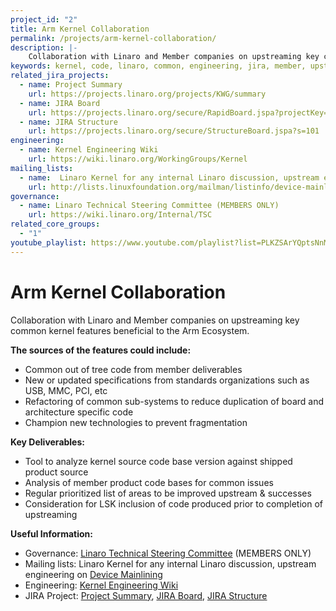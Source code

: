 ```yaml
---
project_id: "2"
title: Arm Kernel Collaboration
permalink: /projects/arm-kernel-collaboration/
description: |-
    Collaboration with Linaro and Member companies on upstreaming key common kernel features beneficial to the Arm Ecosystem.
keywords: kernel, code, linaro, common, engineering, jira, member, upstream, deliverables, product
related_jira_projects:
  - name: Project Summary
    url: https://projects.linaro.org/projects/KWG/summary
  - name: JIRA Board
    url: https://projects.linaro.org/secure/RapidBoard.jspa?projectKey=KWG&rapidView=30
  - name: JIRA Structure
    url: https://projects.linaro.org/secure/StructureBoard.jspa?s=101
engineering:
  - name: Kernel Engineering Wiki
    url: https://wiki.linaro.org/WorkingGroups/Kernel
mailing_lists:
  - name:  Linaro Kernel for any internal Linaro discussion, upstream engineering on Device Mainlining
    url: http://lists.linuxfoundation.org/mailman/listinfo/device-mainlining
governance:
  - name: Linaro Technical Steering Committee (MEMBERS ONLY)
    url: https://wiki.linaro.org/Internal/TSC
related_core_groups:
  - "1"
youtube_playlist: https://www.youtube.com/playlist?list=PLKZSArYQptsNnMSv7VFoaeZ1COZsx_-1v
---
```

# Arm Kernel Collaboration

Collaboration with Linaro and Member companies on upstreaming key common kernel features beneficial to the Arm Ecosystem.

**The sources of the features could include:**

- Common out of tree code from member deliverables
- New or updated specifications from standards organizations such as USB, MMC, PCI, etc
- Refactoring of common sub-systems to reduce duplication of board and architecture specific code
- Champion new technologies to prevent fragmentation

**Key Deliverables:**

- Tool to analyze kernel source code base version against shipped product source
- Analysis of member product code bases for common issues
- Regular prioritized list of areas to be improved upstream & successes
- Consideration for LSK inclusion of code produced prior to completion of upstreaming

**Useful Information:**

- Governance: [Linaro Technical Steering Committee](https://wiki.linaro.org/Internal/TSC) (MEMBERS ONLY)
- Mailing lists: Linaro Kernel for any internal Linaro discussion, upstream engineering on [Device Mainlining](http://lists.linuxfoundation.org/mailman/listinfo/device-mainlining)
- Engineering: [Kernel Engineering Wiki](https://wiki.linaro.org/WorkingGroups/Kernel)
- JIRA Project: [Project Summary](https://projects.linaro.org/projects/KWG/summary), [JIRA Board](https://projects.linaro.org/secure/RapidBoard.jspa?projectKey=KWG&rapidView=30), [JIRA Structure](https://projects.linaro.org/secure/StructureBoard.jspa?s=101)

